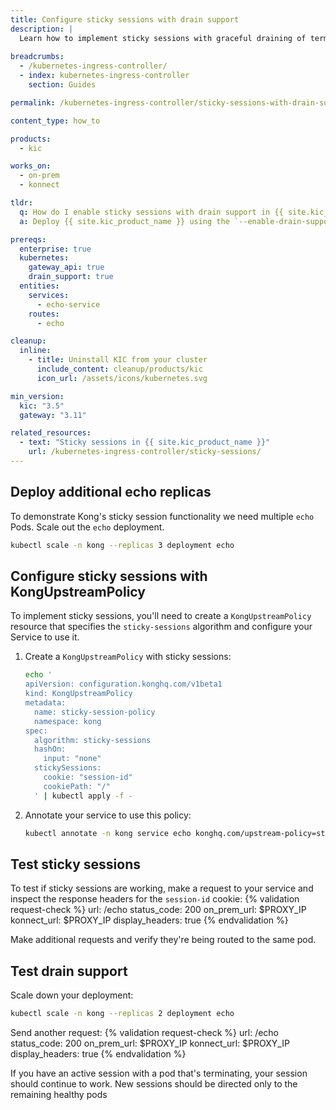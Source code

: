 ```yaml
---
title: Configure sticky sessions with drain support
description: |
  Learn how to implement sticky sessions with graceful draining of terminating pods using {{site.kic_product_name}}.
  
breadcrumbs:
  - /kubernetes-ingress-controller/
  - index: kubernetes-ingress-controller
    section: Guides

permalink: /kubernetes-ingress-controller/sticky-sessions-with-drain-support/

content_type: how_to

products:
  - kic

works_on:
  - on-prem
  - konnect

tldr:
  q: How do I enable sticky sessions with drain support in {{ site.kic_product_name }}?  
  a: Deploy {{ site.kic_product_name }} using the `--enable-drain-support=true` flag. Next, configure `spec.stickySessions` and set `spec.algorithm` to `sticky-sessions` in a `KongUpstreamPolicy` resource. Finally, attach the `KongUpstreamPolicy` resource to a Kubernetes Service with the `konghq.com/upstream-policy` annotation.

prereqs:
  enterprise: true
  kubernetes:
    gateway_api: true
    drain_support: true
  entities:
    services:
      - echo-service
    routes:
      - echo

cleanup:
  inline:
    - title: Uninstall KIC from your cluster
      include_content: cleanup/products/kic
      icon_url: /assets/icons/kubernetes.svg

min_version:
  kic: "3.5"
  gateway: "3.11"

related_resources:
  - text: "Sticky sessions in {{ site.kic_product_name }}"
    url: /kubernetes-ingress-controller/sticky-sessions/
---
```


## Deploy additional echo replicas

To demonstrate Kong's sticky session functionality we need multiple `echo` Pods. Scale out the `echo` deployment.

```bash
kubectl scale -n kong --replicas 3 deployment echo
```

## Configure sticky sessions with KongUpstreamPolicy

To implement sticky sessions, you'll need to create a `KongUpstreamPolicy` resource that specifies the `sticky-sessions` algorithm and configure your Service to use it.

1. Create a `KongUpstreamPolicy` with sticky sessions:

   ```bash
   echo '
   apiVersion: configuration.konghq.com/v1beta1
   kind: KongUpstreamPolicy
   metadata:
     name: sticky-session-policy
     namespace: kong
   spec:
     algorithm: sticky-sessions
     hashOn:
       input: "none"
     stickySessions:
       cookie: "session-id"
       cookiePath: "/"
     ' | kubectl apply -f -
   ```

1. Annotate your service to use this policy:

   ```bash
   kubectl annotate -n kong service echo konghq.com/upstream-policy=sticky-session-policy --overwrite
   ```

## Test sticky sessions

To test if sticky sessions are working, make a request to your service and inspect the response headers for the `session-id` cookie:
{% validation request-check %}
url: /echo
status_code: 200
on_prem_url: $PROXY_IP
konnect_url: $PROXY_IP
display_headers: true
{% endvalidation %}

Make additional requests and verify they're being routed to the same pod.

## Test drain support

Scale down your deployment: 
```bash
kubectl scale -n kong --replicas 2 deployment echo
```

Send another request:
{% validation request-check %}
url: /echo
status_code: 200
on_prem_url: $PROXY_IP
konnect_url: $PROXY_IP
display_headers: true
{% endvalidation %}

If you have an active session with a pod that's terminating, your session should continue to work. New sessions should be directed only to the remaining healthy pods